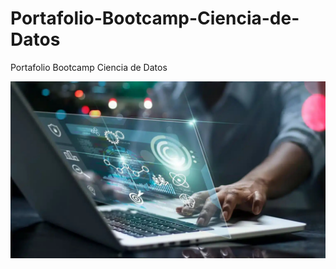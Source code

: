 # Portafolio-Bootcamp-Ciencia-de-Datos
Portafolio Bootcamp Ciencia de Datos

[![Ximena](Images/imagen1.jpg)](https://www.youtube.com/)
 
